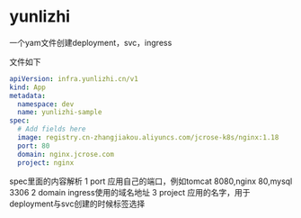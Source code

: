 # yunlizhi
一个yam文件创建deployment，svc，ingress

文件如下
```yaml
apiVersion: infra.yunlizhi.cn/v1
kind: App
metadata:
  namespace: dev
  name: yunlizhi-sample
spec:
  # Add fields here
  image: registry.cn-zhangjiakou.aliyuncs.com/jcrose-k8s/nginx:1.18
  port: 80
  domain: nginx.jcrose.com
  project: nginx
```

spec里面的内容解析
1 port 应用自己的端口，例如tomcat 8080,nginx 80,mysql 3306
2 domain ingress使用的域名地址
3 project 应用的名字，用于deployment与svc创建的时候标签选择
